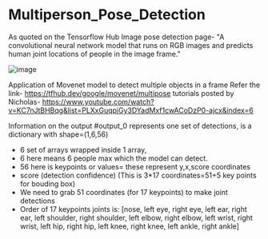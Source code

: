 # Multiperson_Pose_Detection

As quoted on the Tensorflow Hub Image pose detection page- "A convolutional neural network model that runs on RGB images and predicts human joint locations of people in the image frame."

![image](https://user-images.githubusercontent.com/98158660/150531398-de4574d6-8b06-42eb-ac81-daea5817764a.png)

Application of Movenet model to detect multiple objects in a frame
Refer the link- https://tfhub.dev/google/movenet/multipose
tutorials posted by Nicholas- https://www.youtube.com/watch?v=KC7nJtBHBqg&list=PLXxGuqpiGy3DYadMxf1cwACoDzP0-ajcx&index=6


Information on the output
#output_0 represents one set of detections, is a dictionary with shape=(1,6,56)
- 6 set of arrays wrapped inside 1 array, 
- 6 here means 6 people max which the model can detect.
- 56 here is keypoints or values= these represent y,x,score coordinates
- score (detection confidence) 
(This is 3*17 coordinates=51+5 key points for bouding box)
- We need to grab 51 coordinates (for 17 keypoints) to make joint detections
- Order of 17 keypoints joints is:
[nose, left eye, right eye, left ear, right ear, left shoulder, 
right shoulder, left elbow, right elbow, left wrist, right wrist,
left hip, right hip, left knee, right knee, left ankle, right ankle]
